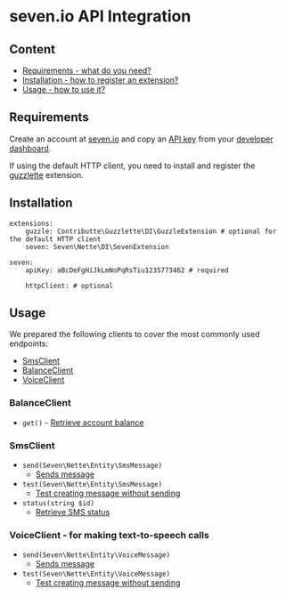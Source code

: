 # seven.io API Integration

## Content

- [Requirements - what do you need?](#requirements)
- [Installation - how to register an extension?](#installation)
- [Usage - how to use it?](#usage)

## Requirements

Create an account at [seven.io](https://www.seven.io) and copy
an [API key](https://help.sms77.io/en/api-key-access) from
your [developer dashboard](https://app.seven.io/developer).

If using the default HTTP client, you need to install and
register the [guzzlette](https://github.com/contributte/guzzlette/) extension.

## Installation

```neon
extensions:
	guzzle: Contributte\Guzzlette\DI\GuzzleExtension # optional for the default HTTP client
	seven: Seven\Nette\DI\SevenExtension

seven:
	apiKey: aBcDeFgHiJkLmNoPqRsTiu1235773462 # required

	httpClient: # optional
```

## Usage

We prepared the following clients to cover the most commonly used endpoints:

- [SmsClient](https://www.sms77.io/en/docs/gateway/http-api/sms-dispatch/)
- [BalanceClient](https://www.sms77.io/en/docs/gateway/http-api/credit-balance/)
- [VoiceClient](https://www.sms77.io/en/docs/gateway/http-api/voice/)

### BalanceClient

* `get()` - [Retrieve account balance](https://docs.seven.io/gateway/http-api/credit-balance)

### SmsClient

* `send(Seven\Nette\Entity\SmsMessage)`
  - [Sends message](https://docs.seven.io/gateway/http-api/sms-dispatch)
* `test(Seven\Nette\Entity\SmsMessage)`
  - [Test creating message without sending](https://docs.seven.io/gateway/http-api/sms-dispatch)
* `status(string $id)`
  - [Retrieve SMS status](https://docs.seven.io/gateway/http-api/status-reports)

### VoiceClient - for making text-to-speech calls

* `send(Seven\Nette\Entity\VoiceMessage)`
  - [Sends message](https://docs.seven.io/gateway/http-api/sms-dispatch)
* `test(Seven\Nette\Entity\VoiceMessage)`
  - [Test creating message without sending](https://docs.seven.io/gateway/http-api/sms-dispatch)
